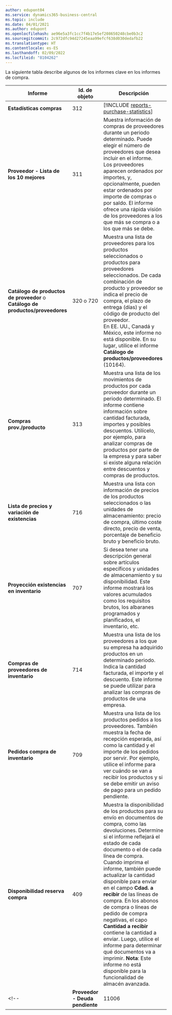 ```yaml
---
author: edupont04
ms.service: dynamics365-business-central
ms.topic: include
ms.date: 04/01/2021
ms.author: edupont
ms.openlocfilehash: ae96e5a3fc1cc7f4b17e5ef208650248cbe0b3c2
ms.sourcegitcommit: 2c972dfc94d27245eaa99efcf638d030dedafb22
ms.translationtype: HT
ms.contentlocale: es-ES
ms.lasthandoff: 02/09/2022
ms.locfileid: "8104262"
---
```

La siguiente tabla describe algunos de los informes clave en los informes de compra.

|Informe |Id. de objeto|Descripción  |
|---------|---------|---------|
|**Estadísticas compras**|312|[!INCLUDE [reports-purchase-statistics](reports-purchase-statistics.md)]|
|**Proveedor - Lista de los 10 mejores**|311|Muestra información de compras de proveedores durante un periodo determinado. Puede elegir el número de proveedores que desea incluir en el informe.<br>Los proveedores aparecen ordenados por importes, y, opcionalmente, pueden estar ordenados por importe de compras o por saldo. El informe ofrece una rápida visión de los proveedores a los que más se compra o a los que más se debe.|
|**Catálogo de productos de proveedor** o **Catálogo de productos/proveedores**|320 o 720|Muestra una lista de proveedores para los productos seleccionados o productos para proveedores seleccionados. De cada combinación de producto y proveedor se indica el precio de compra, el plazo de entrega (días) y el código de producto del proveedor.<br>En EE. UU., Canadá y México, este informe no está disponible. En su lugar, utilice el informe **Catálogo de productos/proveedores** (10164).|
|**Compras prov./producto**|313|Muestra una lista de los movimientos de productos por cada proveedor durante un periodo determinado. El informe contiene información sobre cantidad facturada, importes y posibles descuentos. Utilícelo, por ejemplo, para analizar compras de productos por parte de la empresa y para saber si existe alguna relación entre descuentos y compras de productos.|
|**Lista de precios y variación de existencias**|716|Muestra una lista con información de precios de los productos seleccionados o las unidades de almacenamiento: precio de compra, último coste directo, precio de venta, porcentaje de beneficio bruto y beneficio bruto.|
|**Proyección existencias en inventario**|707|Si desea tener una descripción general sobre artículos específicos y unidades de almacenamiento y su disponibilidad. Este informe mostrará los valores acumulados como los requisitos brutos, los albaranes programados y planificados, el inventario, etc. |
|**Compras de proveedores de inventario**|714|Muestra una lista de los proveedores a los que su empresa ha adquirido productos en un determinado periodo. Indica la cantidad facturada, el importe y el descuento. Este informe se puede utilizar para analizar las compras de productos de una empresa.|
|**Pedidos compra de inventario**|709|Muestra una lista de los productos pedidos a los proveedores. También muestra la fecha de recepción esperada, así como la cantidad y el importe de los pedidos por servir. Por ejemplo, utilice el informe para ver cuándo se van a recibir los productos y si se debe emitir un aviso de pago para un pedido pendiente.|
|**Disponibilidad reserva compra**|409|Muestra la disponibilidad de los productos para su envío en documentos de compra, como las devoluciones. Determine si el informe reflejará el estado de cada documento o el de cada línea de compra. <br>Cuando imprima el informe, también puede actualizar la cantidad disponible para enviar en el campo **Cdad. a recibir** de las líneas de compra. En los abonos de compra o líneas de pedido de compra negativas, el capo **Cantidad a recibir** contiene la cantidad a enviar. Luego, utilice el informe para determinar qué documentos va a imprimir. **Nota**: Este informe no está disponible para la funcionalidad de almacén avanzada.|
<!--|**Proveedor - Deuda pendiente**|11006| Específico de DACH: un informe que podría utilizar un jefe de equipo de su departamento de compras al igual que el de contabilidad. Aquí tendrá una descripción general de las facturas de proveedores pendientes de pago, incluidas las fechas de vencimiento, las divisas y los importes. La base son los movimientos de proveedores.| -->


